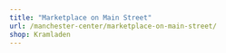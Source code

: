```yaml
---
title: "Marketplace on Main Street"
url: /manchester-center/marketplace-on-main-street/
shop: Kramladen
---
```

